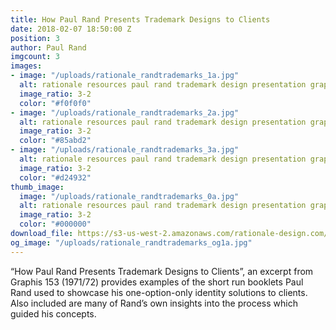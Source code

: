 ```yaml
---
title: How Paul Rand Presents Trademark Designs to Clients
date: 2018-02-07 18:50:00 Z
position: 3
author: Paul Rand
imgcount: 3
images:
- image: "/uploads/rationale_randtrademarks_1a.jpg"
  alt: rationale resources paul rand trademark design presentation graphis
  image_ratio: 3-2
  color: "#f0f0f0"
- image: "/uploads/rationale_randtrademarks_2a.jpg"
  alt: rationale resources paul rand trademark design presentation graphis
  image_ratio: 3-2
  color: "#85abd2"
- image: "/uploads/rationale_randtrademarks_3a.jpg"
  alt: rationale resources paul rand trademark design presentation graphis
  image_ratio: 3-2
  color: "#d24932"
thumb_image:
  image: "/uploads/rationale_randtrademarks_0a.jpg"
  alt: rationale resources paul rand trademark design presentation graphis
  image_ratio: 3-2
  color: "#000000"
download_file: https://s3-us-west-2.amazonaws.com/rationale-design.com/resources/files/Rand_Graphis153_Trademark_Presentation.pdf
og_image: "/uploads/rationale_randtrademarks_og1a.jpg"
---
```


“How Paul Rand Presents Trademark Designs to Clients”, an excerpt from Graphis 153 (1971/72) provides examples of the short run booklets Paul Rand used to showcase his one-option-only identity solutions to clients. Also included are many of Rand’s own insights into the process which guided his concepts.